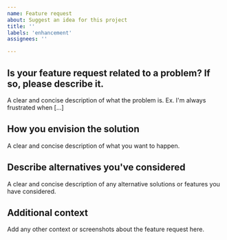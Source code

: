 ```yaml
---
name: Feature request
about: Suggest an idea for this project
title: ''
labels: 'enhancement'
assignees: ''

---
```


## Is your feature request related to a problem? If so, please describe it.
A clear and concise description of what the problem is. Ex. I'm always frustrated when [...]

## How you envision the solution
A clear and concise description of what you want to happen.

## Describe alternatives you've considered
A clear and concise description of any alternative solutions or features you have considered.

## Additional context
Add any other context or screenshots about the feature request here.